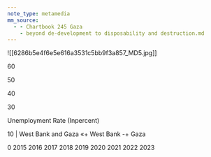 ```yaml
---
note_type: metamedia
mm_source:
  - - Chartbook 245 Gaza
    - beyond de-development to disposability and destruction.md
---
```


![[6286b5e4f6e5e616a3531c5bb9f3a857_MD5.jpg]]

60

50

40

30

Unemployment Rate
(Inpercent)

10 | West Bank and Gaza
«+ West Bank
-+ Gaza

0
2015 2016 2017 2018 2019 2020 2021 2022 2023



